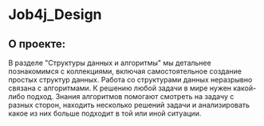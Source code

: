 # Job4j_Design

## О проекте:

В разделе "Структуры данных и алгоритмы" мы детальнее познакомимся с коллекциями, 
включая самостоятельное создание простых структур данных. 
Работа со структурами данных неразрывно связана с алгоритмами. 
К решению любой задачи в мире нужен какой-либо подход. Знания алгоритмов помогают смотреть на задачу с разных сторон, 
находить несколько решений задачи и анализировать какое из них больше подходит в той или иной ситуации. 
